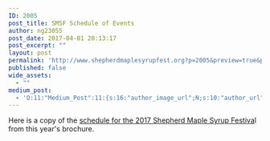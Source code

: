 ```yaml
---
ID: 2005
post_title: SMSF Schedule of Events
author: ng23055
post_date: 2017-04-01 20:13:17
post_excerpt: ""
layout: post
permalink: 'http://www.shepherdmaplesyrupfest.org?p=2005&preview=true&preview_id=2005'
published: false
wide_assets:
  - ""
medium_post:
  - 'O:11:"Medium_Post":11:{s:16:"author_image_url";N;s:10:"author_url";N;s:11:"byline_name";N;s:12:"byline_email";N;s:10:"cross_link";N;s:2:"id";N;s:21:"follower_notification";N;s:7:"license";N;s:14:"publication_id";N;s:6:"status";N;s:3:"url";N;}'
---
```

Here is a copy of the [schedule for the 2017 Shepherd Maple Syrup Festiva](https://drive.google.com/file/d/0B490-AjaRizwZDN0c2dkWXB3bTQ/view?usp=sharing)l from this year's brochure.